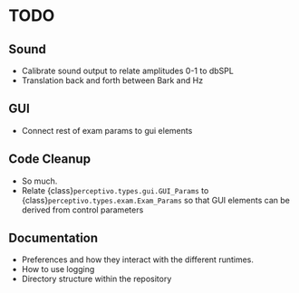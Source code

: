 # TODO

## Sound

- Calibrate sound output to relate amplitudes 0-1 to dbSPL
- Translation back and forth between Bark and Hz

## GUI

- Connect rest of exam params to gui elements

## Code Cleanup

- So much.
- Relate {class}`perceptivo.types.gui.GUI_Params` to {class}`perceptivo.types.exam.Exam_Params` so that GUI elements can be derived from control parameters

## Documentation

- Preferences and how they interact with the different runtimes.
- How to use logging
- Directory structure within the repository